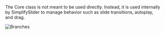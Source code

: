 The Core class is not meant to be used directly.
Instead, it is used internally by SimplifySlider to manage behavior such as slide transitions, autoplay, and drag.

![Branches](https://seojaewan.github.io/simplify-slider/core/badge-branches.svg)

